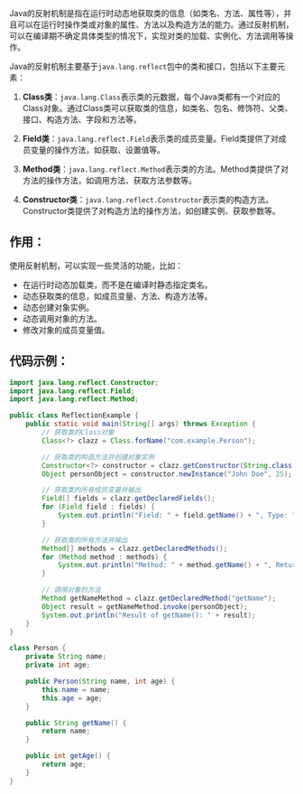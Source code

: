 Java的反射机制是指在运行时动态地获取类的信息（如类名、方法、属性等），并且可以在运行时操作类或对象的属性、方法以及构造方法的能力。通过反射机制，可以在编译期不确定具体类型的情况下，实现对类的加载、实例化、方法调用等操作。

Java的反射机制主要基于`java.lang.reflect`包中的类和接口，包括以下主要元素：

1. **Class类**：`java.lang.Class`表示类的元数据，每个Java类都有一个对应的Class对象。通过Class类可以获取类的信息，如类名、包名、修饰符、父类、接口、构造方法、字段和方法等。

2. **Field类**：`java.lang.reflect.Field`表示类的成员变量。Field类提供了对成员变量的操作方法，如获取、设置值等。

3. **Method类**：`java.lang.reflect.Method`表示类的方法。Method类提供了对方法的操作方法，如调用方法、获取方法参数等。

4. **Constructor类**：`java.lang.reflect.Constructor`表示类的构造方法。Constructor类提供了对构造方法的操作方法，如创建实例、获取参数等。
## 作用：
使用反射机制，可以实现一些灵活的功能，比如：
- 在运行时动态加载类，而不是在编译时静态指定类名。
- 动态获取类的信息，如成员变量、方法、构造方法等。
- 动态创建对象实例。
- 动态调用对象的方法。
- 修改对象的成员变量值。
## 代码示例：
```java
import java.lang.reflect.Constructor;
import java.lang.reflect.Field;
import java.lang.reflect.Method;

public class ReflectionExample {
    public static void main(String[] args) throws Exception {
        // 获取类的Class对象
        Class<?> clazz = Class.forName("com.example.Person");

        // 获取类的构造方法并创建对象实例
        Constructor<?> constructor = clazz.getConstructor(String.class, int.class);
        Object personObject = constructor.newInstance("John Doe", 25);

        // 获取类的所有成员变量并输出
        Field[] fields = clazz.getDeclaredFields();
        for (Field field : fields) {
            System.out.println("Field: " + field.getName() + ", Type: " + field.getType());
        }

        // 获取类的所有方法并输出
        Method[] methods = clazz.getDeclaredMethods();
        for (Method method : methods) {
            System.out.println("Method: " + method.getName() + ", Return Type: " + method.getReturnType());
        }

        // 调用对象的方法
        Method getNameMethod = clazz.getDeclaredMethod("getName");
        Object result = getNameMethod.invoke(personObject);
        System.out.println("Result of getName(): " + result);
    }
}

class Person {
    private String name;
    private int age;

    public Person(String name, int age) {
        this.name = name;
        this.age = age;
    }

    public String getName() {
        return name;
    }

    public int getAge() {
        return age;
    }
}
```